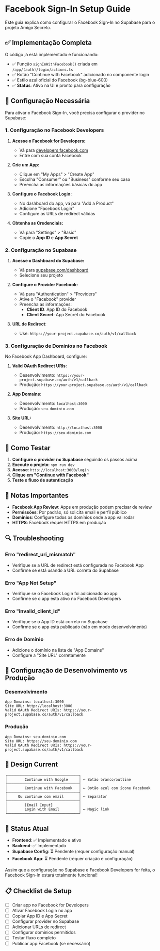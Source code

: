 # Facebook Sign-In Setup Guide

Este guia explica como configurar o Facebook Sign-In no Supabase para o projeto Amigo Secreto.

## ✅ Implementação Completa

O código já está implementado e funcionando:

- ✅ Função `signInWithFacebook()` criada em `/app/(auth)/login/actions.ts`
- ✅ Botão "Continue with Facebook" adicionado no componente login
- ✅ Estilo azul oficial do Facebook (bg-blue-600)
- ✅ **Status**: Ativo na UI e pronto para configuração

## 🔧 Configuração Necessária

Para ativar o Facebook Sign-In, você precisa configurar o provider no Supabase:

### 1. Configuração no Facebook Developers

1. **Acesse o Facebook for Developers:**

   - Vá para [developers.facebook.com](https://developers.facebook.com)
   - Entre com sua conta Facebook

2. **Crie um App:**

   - Clique em "My Apps" > "Create App"
   - Escolha "Consumer" ou "Business" conforme seu caso
   - Preencha as informações básicas do app

3. **Configure o Facebook Login:**

   - No dashboard do app, vá para "Add a Product"
   - Adicione "Facebook Login"
   - Configure as URLs de redirect válidas

4. **Obtenha as Credenciais:**
   - Vá para "Settings" > "Basic"
   - Copie o **App ID** e **App Secret**

### 2. Configuração no Supabase

1. **Acesse o Dashboard do Supabase:**

   - Vá para [supabase.com/dashboard](https://supabase.com/dashboard)
   - Selecione seu projeto

2. **Configure o Provider Facebook:**

   - Vá para "Authentication" > "Providers"
   - Ative o "Facebook" provider
   - Preencha as informações:
     - **Client ID**: App ID do Facebook
     - **Client Secret**: App Secret do Facebook

3. **URL de Redirect:**
   - Use: `https://your-project.supabase.co/auth/v1/callback`

### 3. Configuração de Domínios no Facebook

No Facebook App Dashboard, configure:

1. **Valid OAuth Redirect URIs:**

   - Desenvolvimento: `https://your-project.supabase.co/auth/v1/callback`
   - Produção: `https://your-project.supabase.co/auth/v1/callback`

2. **App Domains:**

   - Desenvolvimento: `localhost:3000`
   - Produção: `seu-dominio.com`

3. **Site URL:**
   - Desenvolvimento: `http://localhost:3000`
   - Produção: `https://seu-dominio.com`

## 🚀 Como Testar

1. **Configure o provider no Supabase** seguindo os passos acima
2. **Execute o projeto**: `npm run dev`
3. **Acesse**: `http://localhost:3000/login`
4. **Clique em "Continue with Facebook"**
5. **Teste o fluxo de autenticação**

## 📝 Notas Importantes

- **Facebook App Review**: Apps em produção podem precisar de review
- **Permissões**: Por padrão, só solicita email e perfil público
- **Domínios**: Configure todos os domínios onde a app vai rodar
- **HTTPS**: Facebook requer HTTPS em produção

## 🔍 Troubleshooting

### Erro "redirect_uri_mismatch"

- Verifique se a URL de redirect está configurada no Facebook App
- Confirme se está usando a URL correta do Supabase

### Erro "App Not Setup"

- Verifique se o Facebook Login foi adicionado ao app
- Confirme se o app está ativo no Facebook Developers

### Erro "invalid_client_id"

- Verifique se o App ID está correto no Supabase
- Confirme se o app está publicado (não em modo desenvolvimento)

### Erro de Domínio

- Adicione o domínio na lista de "App Domains"
- Configure a "Site URL" corretamente

## 🎯 Configuração de Desenvolvimento vs Produção

### Desenvolvimento

```
App Domains: localhost:3000
Site URL: http://localhost:3000
Valid OAuth Redirect URIs: https://your-project.supabase.co/auth/v1/callback
```

### Produção

```
App Domains: seu-dominio.com
Site URL: https://seu-dominio.com
Valid OAuth Redirect URIs: https://your-project.supabase.co/auth/v1/callback
```

## 🎨 Design Current

```
┌─────────────────────────────────┐
│        Continue with Google     │ ← Botão branco/outline
├─────────────────────────────────┤
│        Continue with Facebook   │ ← Botão azul com ícone Facebook
├─────────────────────────────────┤
│     Ou continue com email       │ ← Separator
├─────────────────────────────────┤
│        [Email Input]            │
│        Login with Email         │ ← Magic link
└─────────────────────────────────┘
```

## 🎯 Status Atual

- **Frontend**: ✅ Implementado e ativo
- **Backend**: ✅ Implementado
- **Supabase Config**: ⏳ Pendente (requer configuração manual)
- **Facebook App**: ⏳ Pendente (requer criação e configuração)

Assim que a configuração no Supabase e Facebook Developers for feita, o Facebook Sign-In estará totalmente funcional!

## 📋 Checklist de Setup

- [ ] Criar app no Facebook for Developers
- [ ] Ativar Facebook Login no app
- [ ] Copiar App ID e App Secret
- [ ] Configurar provider no Supabase
- [ ] Adicionar URLs de redirect
- [ ] Configurar domínios permitidos
- [ ] Testar fluxo completo
- [ ] Publicar app Facebook (se necessário)
